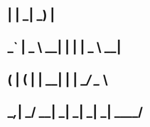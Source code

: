 #      |         |     _| _)  |            
#   _` |   _ \   __|  |    |  |   _ \   __|
#  (   |  (   |  |    __|  |  |   __/ \__ \
# \__,_| \___/  \__| _|   _| _| \___| ____/
